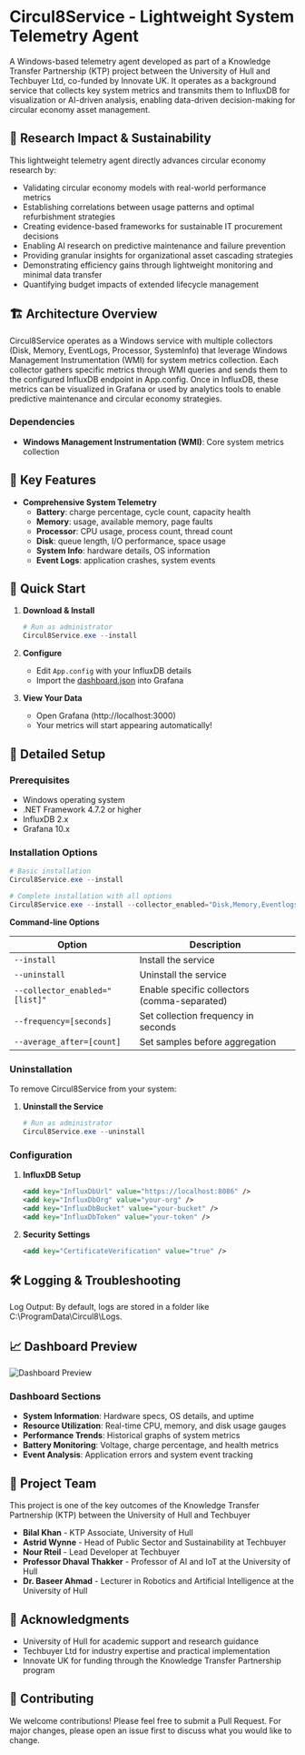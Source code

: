 # Circul8Service - Lightweight System Telemetry Agent

A Windows-based telemetry agent developed as part of a Knowledge Transfer Partnership (KTP) project between the University of Hull and Techbuyer Ltd, co-funded by Innovate UK. It operates as a background service that collects key system metrics and transmits them to InfluxDB for visualization or AI-driven analysis, enabling data-driven decision-making for circular economy asset management.

## 🌱 Research Impact & Sustainability

This lightweight telemetry agent directly advances circular economy research by:
- Validating circular economy models with real-world performance metrics
- Establishing correlations between usage patterns and optimal refurbishment strategies
- Creating evidence-based frameworks for sustainable IT procurement decisions
- Enabling AI research on predictive maintenance and failure prevention
- Providing granular insights for organizational asset cascading strategies
- Demonstrating efficiency gains through lightweight monitoring and minimal data transfer
- Quantifying budget impacts of extended lifecycle management

## 🏗 Architecture Overview

Circul8Service operates as a Windows service with multiple collectors (Disk, Memory, EventLogs, Processor, SystemInfo) that leverage Windows Management Instrumentation (WMI) for system metrics collection. Each collector gathers specific metrics through WMI queries and sends them to the configured InfluxDB endpoint in App.config. Once in InfluxDB, these metrics can be visualized in Grafana or used by analytics tools to enable predictive maintenance and circular economy strategies.

### Dependencies
- **Windows Management Instrumentation (WMI)**: Core system metrics collection

## 🎯 Key Features

- **Comprehensive System Telemetry**
  - **Battery**: charge percentage, cycle count, capacity health
  - **Memory**: usage, available memory, page faults
  - **Processor**: CPU usage, process count, thread count
  - **Disk**: queue length, I/O performance, space usage
  - **System Info**: hardware details, OS information
  - **Event Logs**: application crashes, system events

## 🚀 Quick Start

1. **Download & Install**
   ```powershell
   # Run as administrator
   Circul8Service.exe --install
   ```

2. **Configure**
   - Edit `App.config` with your InfluxDB details
   - Import the [dashboard.json](dashboard.json) into Grafana

3. **View Your Data**
   - Open Grafana (http://localhost:3000)
   - Your metrics will start appearing automatically!

## 🔧 Detailed Setup

### Prerequisites
- Windows operating system
- .NET Framework 4.7.2 or higher
- InfluxDB 2.x
- Grafana 10.x

### Installation Options
```powershell
# Basic installation
Circul8Service.exe --install

# Complete installation with all options
Circul8Service.exe --install --collector_enabled="Disk,Memory,Eventlogs,Processor,SystemInfo" --frequency=3 --average_after=5
```

**Command-line Options**

| Option | Description |
|--------|-------------|
| `--install` | Install the service |
| `--uninstall` | Uninstall the service |
| `--collector_enabled="[list]"` | Enable specific collectors (comma-separated) |
| `--frequency=[seconds]` | Set collection frequency in seconds |
| `--average_after=[count]` | Set samples before aggregation |

### Uninstallation

To remove Circul8Service from your system:

1. **Uninstall the Service**
   ```powershell
   # Run as administrator
   Circul8Service.exe --uninstall
   ```

### Configuration
1. **InfluxDB Setup**
   ```xml
   <add key="InfluxDbUrl" value="https://localhost:8086" />
   <add key="InfluxDbOrg" value="your-org" />
   <add key="InfluxDbBucket" value="your-bucket" />
   <add key="InfluxDbToken" value="your-token" />
   ```

2. **Security Settings**
   ```xml
   <add key="CertificateVerification" value="true" />
   ```

## 🛠 Logging & Troubleshooting

Log Output: By default, logs are stored in a folder like C:\ProgramData\Circul8\Logs.

## 📈 Dashboard Preview

![Dashboard Preview](../main/Dashboard.PNG)

### Dashboard Sections
- **System Information**: Hardware specs, OS details, and uptime
- **Resource Utilization**: Real-time CPU, memory, and disk usage gauges
- **Performance Trends**: Historical graphs of system metrics
- **Battery Monitoring**: Voltage, charge percentage, and health metrics
- **Event Analysis**: Application errors and system event tracking

## 👥 Project Team

This project is one of the key outcomes of the Knowledge Transfer Partnership (KTP) between the University of Hull and Techbuyer

- **Bilal Khan** - KTP Associate, University of Hull
- **Astrid Wynne** - Head of Public Sector and Sustainability at Techbuyer
- **Nour Rteil** - Lead Developer at Techbuyer
- **Professor Dhaval Thakker** - Professor of AI and IoT at the University of Hull
- **Dr. Baseer Ahmad** - Lecturer in Robotics and Artificial Intelligence at the University of Hull

## 🙏 Acknowledgments

- University of Hull for academic support and research guidance
- Techbuyer Ltd for industry expertise and practical implementation
- Innovate UK for funding through the Knowledge Transfer Partnership program

## 📝 Contributing

We welcome contributions! Please feel free to submit a Pull Request. For major changes, please open an issue first to discuss what you would like to change.
